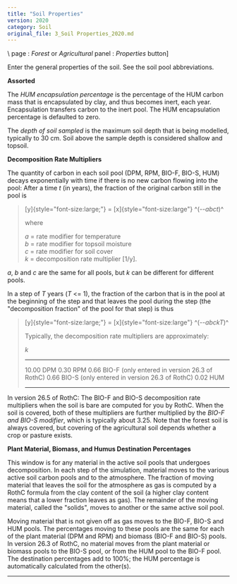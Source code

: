 ```yaml
---
title: "Soil Properties"
version: 2020
category: Soil
original_file: 3_Soil Properties_2020.md
---
```


\ page : *Forest* or *Agricultural* panel :
*Properties* button\]

Enter the general properties of the soil. See the 
soil pool abbreviations.

**Assorted**

The *HUM encapsulation percentage* is the percentage of the HUM carbon
mass that is encapsulated by clay, and thus becomes inert, each year.
Encapsulation transfers carbon to the inert pool. The HUM encapsulation
percentage is defaulted to zero.

The *depth of soil sampled* is the maximum soil depth that is being
modelled, typically to 30 cm. Soil above the sample depth is considered
shallow and topsoil.

**Decomposition Rate Multipliers**

The quantity of carbon in each  soil pool (DPM,
RPM, BIO-F, BIO-S, HUM) decays exponentially with time if there is no
new carbon flowing into the pool: After a time *t* (in years), the
fraction of the original carbon still in the pool is

> [y]{style="font-size:large;"} = [x]{style="font-size:large"}
> ^(--*abct*)^
>
> where
>
> *a* = rate modifier for temperature\
> *b* = rate modifier for topsoil moisture\
> *c* = rate modifier for soil cover\
> *k* = decomposition rate multiplier \[1/y\].

*a*, *b* and *c* are the same for all pools, but *k* can be different
for different pools.

In a step of *T* years (*T* \<= 1), the fraction of the carbon that is
in the pool at the beginning of the step and that leaves the pool during
the step (the "decomposition fraction" of the pool for that step) is
thus

> [y]{style="font-size:large;"} = [x]{style="font-size:large"}
> ^(--*abckT*)^
>
> Typically, the decomposition rate multipliers are approximately:
>
> *k*
>
>   ------- -----------------------------------------------
>   10.00   DPM
>   0.30    RPM
>   0.66    BIO-F (only entered in version 26.3 of RothC)
>   0.66    BIO-S (only entered in version 26.3 of RothC)
>   0.02    HUM
>   ------- -----------------------------------------------

In version 26.5 of RothC: The BIO-F and BIO-S decomposition rate
multipliers when the soil is bare are computed for you by RothC. When
the soil is covered, both of these multipliers are further multiplied by
the *BIO-F and BIO-S modifier*, which is typically about 3.25. Note that
the forest soil is always covered, but covering of the agricultural soil
depends whether a crop or pasture exists.

**Plant Material, Biomass, and Humus Destination Percentages**

This window is for any material in the active soil pools that undergoes
decomposition. In each step of the simulation, material moves to the
various active soil carbon pools and to the atmosphere. The fraction of
moving material that leaves the soil for the atmosphere as gas is
computed by a RothC formula from the clay content of the soil (a higher
clay content means that a lower fraction leaves as gas). The remainder
of the moving material, called the "solids", moves to another or the
same active soil pool.

Moving material that is not given off as gas moves to the BIO-F, BIO-S
and HUM pools. The percentages moving to these pools are the same for
each of the plant material (DPM and RPM) and biomass (BIO-F and BIO-S)
pools. In version 26.3 of RothC, no material moves from the plant
material or biomass pools to the BIO-S pool, or from the HUM pool to the
BIO-F pool. The destination percentages add to 100%; the HUM percentage
is automatically calculated from the other(s).

------------------------------------------------------------------------